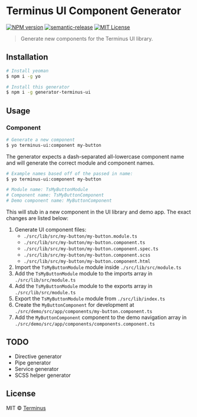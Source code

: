 # Terminus UI Component Generator

[![NPM version][npm-image]][npm-url] [![semantic-release][semantic-release-badge]][semantic-release] [![MIT License][license-image]][license-url]

> Generate new components for the Terminus UI library.


<!-- START doctoc generated TOC please keep comment here to allow auto update -->
<!-- DON'T EDIT THIS SECTION, INSTEAD RE-RUN doctoc TO UPDATE -->

<!-- END doctoc generated TOC please keep comment here to allow auto update -->


## Installation

```bash
# Install yeoman
$ npm i -g yo

# Install this generator
$ npm i -g generator-terminus-ui
```

## Usage


### Component

```bash
# Generate a new component
$ yo terminus-ui:component my-button
```

The generator expects a dash-separated all-lowercase component name and will generate the correct
module and component names.

```bash
# Example names based off of the passed in name:
$ yo terminus-ui:component my-button

# Module name: TsMyButtonModule
# Component name: TsMyButtonComponent
# Demo component name: MyButtonComponent
```

This will stub in a new component in the UI library and demo app. The exact changes are listed
below:

1. Generate UI component files:
    - `./src/lib/src/my-button/my-button.module.ts`
    - `./src/lib/src/my-button/my-button.component.ts`
    - `./src/lib/src/my-button/my-button.component.spec.ts`
    - `./src/lib/src/my-button/my-button.component.scss`
    - `./src/lib/src/my-button/my-button.component.html`
1. Import the `TsMyButtonModule` module inside `./src/lib/src/module.ts`
1. Add the `TsMyButtonModule` module to the imports array in `./src/lib/src/module.ts`
1. Add the `TsMyButtonModule` module to the exports array in `./src/lib/src/module.ts`
1. Export the `TsMyButtonModule` module from `./src/lib/index.ts`
1. Create the `MyButtonComponent` for development at `./src/demo/src/app/components/my-button.component.ts`
1. Add the `MyButtonComponent` component to the demo navigation array in `./src/demo/src/app/components/components.component.ts`


## TODO

- Directive generator
- Pipe generator
- Service generator
- SCSS helper generator


## License

MIT © [Terminus][license-url]


[npm-image]: https://badge.fury.io/js/generator-terminus-ui.svg
[npm-url]: https://npmjs.org/package/generator-terminus-ui
[semantic-release-badge]: https://img.shields.io/badge/%20%20%F0%9F%93%A6%F0%9F%9A%80-semantic--release-e10079.svg
[semantic-release]: https://github.com/semantic-release/semantic-release
[terminus-ui]: https://github.com/GetTerminus/terminus-ui
[yeoman]: http://yeoman.io
[license-image]: http://img.shields.io/badge/license-MIT-blue.svg
[license-url]: LICENSE

